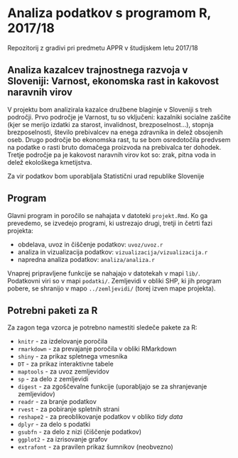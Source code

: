 # Analiza podatkov s programom R, 2017/18

Repozitorij z gradivi pri predmetu APPR v študijskem letu 2017/18

## Analiza kazalcev trajnostnega razvoja v Sloveniji: Varnost, ekonomska rast in kakovost naravnih virov

V projektu bom analizirala kazalce družbene blaginje v Sloveniji s treh področji. Prvo področje je Varnost, tu so vključeni: kazalniki socialne zaščite (kjer se merijo izdatki za starost, invalidnost, brezposelnost...), stopnja brezposelnosti, število prebivalcev na enega zdravnika in delež obsojenih oseb. Drugo področje bo ekonomska rast, tu se bom osredotočila predvsem na podatke o rasti bruto domačega proizvoda na prebivalca ter dohodek. Tretje področje pa je kakovost naravnih virov kot so: zrak, pitna voda in delež ekološkega kmetijstva. 

Za vir podatkov bom uporabljala Statistični urad republike Slovenije

## Program

Glavni program in poročilo se nahajata v datoteki `projekt.Rmd`. Ko ga prevedemo,
se izvedejo programi, ki ustrezajo drugi, tretji in četrti fazi projekta:

* obdelava, uvoz in čiščenje podatkov: `uvoz/uvoz.r`
* analiza in vizualizacija podatkov: `vizualizacija/vizualizacija.r`
* napredna analiza podatkov: `analiza/analiza.r`

Vnaprej pripravljene funkcije se nahajajo v datotekah v mapi `lib/`. Podatkovni
viri so v mapi `podatki/`. Zemljevidi v obliki SHP, ki jih program pobere, se
shranijo v mapo `../zemljevidi/` (torej izven mape projekta).

## Potrebni paketi za R

Za zagon tega vzorca je potrebno namestiti sledeče pakete za R:

* `knitr` - za izdelovanje poročila
* `rmarkdown` - za prevajanje poročila v obliki RMarkdown
* `shiny` - za prikaz spletnega vmesnika
* `DT` - za prikaz interaktivne tabele
* `maptools` - za uvoz zemljevidov
* `sp` - za delo z zemljevidi
* `digest` - za zgoščevalne funkcije (uporabljajo se za shranjevanje zemljevidov)
* `readr` - za branje podatkov
* `rvest` - za pobiranje spletnih strani
* `reshape2` - za preoblikovanje podatkov v obliko *tidy data*
* `dplyr` - za delo s podatki
* `gsubfn` - za delo z nizi (čiščenje podatkov)
* `ggplot2` - za izrisovanje grafov
* `extrafont` - za pravilen prikaz šumnikov (neobvezno)
